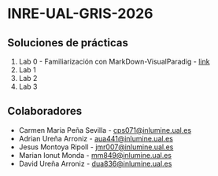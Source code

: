 # INRE-UAL-GRIS-2026

## Soluciones de prácticas
1. Lab 0 - Familiarización con MarkDown-VisualParadig - [link](https://github.com/jmr0077/INRE-UAL-GRIS-2026/tree/main/lab0/lab0.md)
2. Lab 1
3. Lab 2
4. Lab 3

## Colaboradores

* Carmen Maria Peña Sevilla	- cps071@inlumine.ual.es
* Adrian Ureña Arroniz - aua441@inlumine.ual.es
* Jesus Montoya Ripoll - jmr007@inlumine.ual.es
* Marian Ionut Monda - mm849@inlumine.ual.es
* David Ureña Arroniz - dua836@inlumine.ual.es
